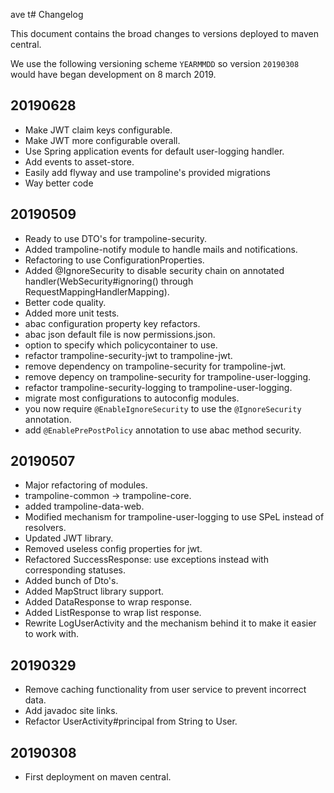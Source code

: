 ave t# Changelog

This document contains the broad changes to versions deployed to maven central.

We use the following versioning scheme `YEARMMDD` so version `20190308` would have began development on 8 march 2019.

## 20190628

- Make JWT claim keys configurable.
- Make JWT more configurable overall.
- Use Spring application events for default user-logging handler.
- Add events to asset-store.
- Easily add flyway and use trampoline's provided migrations
- Way better code

## 20190509

- Ready to use DTO's for trampoline-security.
- Added trampoline-notify module to handle mails and notifications.
- Refactoring to use ConfigurationProperties.
- Added @IgnoreSecurity to disable security chain on annotated handler(WebSecurity#ignoring() through RequestMappingHandlerMapping).
- Better code quality.
- Added more unit tests.
- abac configuration property key refactors.
- abac json default file is now permissions.json.
- option to specify which policycontainer to use.
- refactor trampoline-security-jwt to trampoline-jwt.
- remove dependency on trampoline-security for trampoline-jwt.
- remove depency on trampoline-security for trampoline-user-logging.
- refactor trampoline-security-logging to trampoline-user-logging.
- migrate most configurations to autoconfig modules.
- you now require `@EnableIgnoreSecurity` to use the `@IgnoreSecurity` annotation.
- add `@EnablePrePostPolicy` annotation to use abac method security.

## 20190507

- Major refactoring of modules.
- trampoline-common -> trampoline-core.
- added trampoline-data-web.
- Modified mechanism for trampoline-user-logging to use SPeL instead of resolvers.
- Updated JWT library.
- Removed useless config properties for jwt.
- Refactored SuccessResponse: use exceptions instead with corresponding statuses.
- Added bunch of Dto's.
- Added MapStruct library support.
- Added DataResponse to wrap response.
- Added ListResponse to wrap list response.
- Rewrite LogUserActivity and the mechanism behind it to make it easier to work with.

## 20190329

- Remove caching functionality from user service to prevent incorrect data.
- Add javadoc site links.
- Refactor UserActivity#principal from String to User.

## 20190308

- First deployment on maven central.
